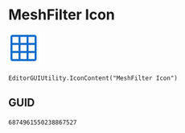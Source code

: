 # MeshFilter Icon
![](/img/MeshFilter%20Icon.png)

``` CSharp
EditorGUIUtility.IconContent("MeshFilter Icon")
```
## GUID
```
6874961550238867527
```
